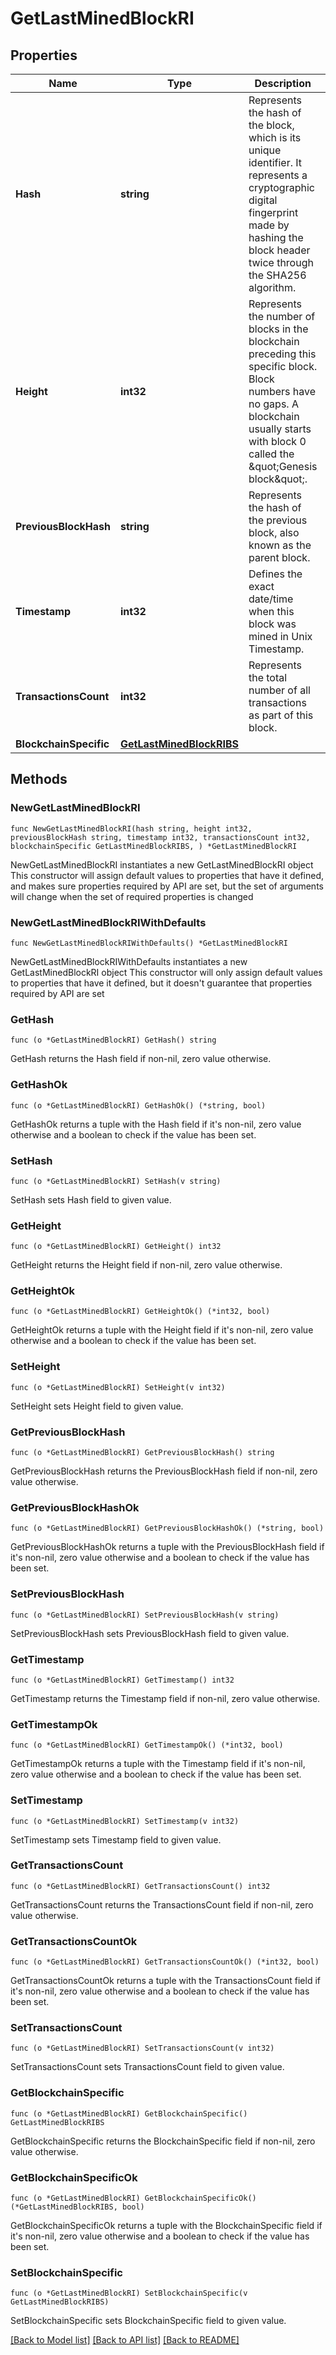 # GetLastMinedBlockRI

## Properties

Name | Type | Description | Notes
------------ | ------------- | ------------- | -------------
**Hash** | **string** | Represents the hash of the block, which is its unique identifier. It represents a cryptographic digital fingerprint made by hashing the block header twice through the SHA256 algorithm. | 
**Height** | **int32** | Represents the number of blocks in the blockchain preceding this specific block. Block numbers have no gaps. A blockchain usually starts with block 0 called the \&quot;Genesis block\&quot;. | 
**PreviousBlockHash** | **string** | Represents the hash of the previous block, also known as the parent block. | 
**Timestamp** | **int32** | Defines the exact date/time when this block was mined in Unix Timestamp. | 
**TransactionsCount** | **int32** | Represents the total number of all transactions as part of this block. | 
**BlockchainSpecific** | [**GetLastMinedBlockRIBS**](GetLastMinedBlockRIBS.md) |  | 

## Methods

### NewGetLastMinedBlockRI

`func NewGetLastMinedBlockRI(hash string, height int32, previousBlockHash string, timestamp int32, transactionsCount int32, blockchainSpecific GetLastMinedBlockRIBS, ) *GetLastMinedBlockRI`

NewGetLastMinedBlockRI instantiates a new GetLastMinedBlockRI object
This constructor will assign default values to properties that have it defined,
and makes sure properties required by API are set, but the set of arguments
will change when the set of required properties is changed

### NewGetLastMinedBlockRIWithDefaults

`func NewGetLastMinedBlockRIWithDefaults() *GetLastMinedBlockRI`

NewGetLastMinedBlockRIWithDefaults instantiates a new GetLastMinedBlockRI object
This constructor will only assign default values to properties that have it defined,
but it doesn't guarantee that properties required by API are set

### GetHash

`func (o *GetLastMinedBlockRI) GetHash() string`

GetHash returns the Hash field if non-nil, zero value otherwise.

### GetHashOk

`func (o *GetLastMinedBlockRI) GetHashOk() (*string, bool)`

GetHashOk returns a tuple with the Hash field if it's non-nil, zero value otherwise
and a boolean to check if the value has been set.

### SetHash

`func (o *GetLastMinedBlockRI) SetHash(v string)`

SetHash sets Hash field to given value.


### GetHeight

`func (o *GetLastMinedBlockRI) GetHeight() int32`

GetHeight returns the Height field if non-nil, zero value otherwise.

### GetHeightOk

`func (o *GetLastMinedBlockRI) GetHeightOk() (*int32, bool)`

GetHeightOk returns a tuple with the Height field if it's non-nil, zero value otherwise
and a boolean to check if the value has been set.

### SetHeight

`func (o *GetLastMinedBlockRI) SetHeight(v int32)`

SetHeight sets Height field to given value.


### GetPreviousBlockHash

`func (o *GetLastMinedBlockRI) GetPreviousBlockHash() string`

GetPreviousBlockHash returns the PreviousBlockHash field if non-nil, zero value otherwise.

### GetPreviousBlockHashOk

`func (o *GetLastMinedBlockRI) GetPreviousBlockHashOk() (*string, bool)`

GetPreviousBlockHashOk returns a tuple with the PreviousBlockHash field if it's non-nil, zero value otherwise
and a boolean to check if the value has been set.

### SetPreviousBlockHash

`func (o *GetLastMinedBlockRI) SetPreviousBlockHash(v string)`

SetPreviousBlockHash sets PreviousBlockHash field to given value.


### GetTimestamp

`func (o *GetLastMinedBlockRI) GetTimestamp() int32`

GetTimestamp returns the Timestamp field if non-nil, zero value otherwise.

### GetTimestampOk

`func (o *GetLastMinedBlockRI) GetTimestampOk() (*int32, bool)`

GetTimestampOk returns a tuple with the Timestamp field if it's non-nil, zero value otherwise
and a boolean to check if the value has been set.

### SetTimestamp

`func (o *GetLastMinedBlockRI) SetTimestamp(v int32)`

SetTimestamp sets Timestamp field to given value.


### GetTransactionsCount

`func (o *GetLastMinedBlockRI) GetTransactionsCount() int32`

GetTransactionsCount returns the TransactionsCount field if non-nil, zero value otherwise.

### GetTransactionsCountOk

`func (o *GetLastMinedBlockRI) GetTransactionsCountOk() (*int32, bool)`

GetTransactionsCountOk returns a tuple with the TransactionsCount field if it's non-nil, zero value otherwise
and a boolean to check if the value has been set.

### SetTransactionsCount

`func (o *GetLastMinedBlockRI) SetTransactionsCount(v int32)`

SetTransactionsCount sets TransactionsCount field to given value.


### GetBlockchainSpecific

`func (o *GetLastMinedBlockRI) GetBlockchainSpecific() GetLastMinedBlockRIBS`

GetBlockchainSpecific returns the BlockchainSpecific field if non-nil, zero value otherwise.

### GetBlockchainSpecificOk

`func (o *GetLastMinedBlockRI) GetBlockchainSpecificOk() (*GetLastMinedBlockRIBS, bool)`

GetBlockchainSpecificOk returns a tuple with the BlockchainSpecific field if it's non-nil, zero value otherwise
and a boolean to check if the value has been set.

### SetBlockchainSpecific

`func (o *GetLastMinedBlockRI) SetBlockchainSpecific(v GetLastMinedBlockRIBS)`

SetBlockchainSpecific sets BlockchainSpecific field to given value.



[[Back to Model list]](../README.md#documentation-for-models) [[Back to API list]](../README.md#documentation-for-api-endpoints) [[Back to README]](../README.md)


